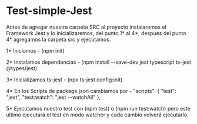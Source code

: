 ﻿# Test-simple-Jest
 
 Antes de agregar nuestra carpeta SRC al proyecto instalaremos el Framework Jest y lo inicializaremos, del punto 1* al 4*, despues del punto 4* agregamos la carpeta src y ejecutamos.

1* Iniciamos - (npm init)

2* Instalamos dependencias - (npm install --save-dev jest typescript ts-jest @types/jest) 

3* Inicializamos ts-jest - (npx ts-jest config:init)

4* En los Scripts de package.json cambiamos por -
    "scripts": {
             "test": "jest",
             "test:watch": "jest --watchAll"
          },
          
5*  Ejecutamos nuestro test con (npm test) o (npm run test:watch) pero este ultimo ejecutará el test en modo watcher y cada cambio volverá  ejecutarlo.
